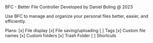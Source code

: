 BFC - Better File Controller
Developed by Daniel Boling @ 2023

Use BFC to manage and organize your personal files better, easier, and efficiently.

Plans:
[x] File display
[x] File saving/uploading
[ ] Tags
[x] Custom file names
[x] Custom folders
[x] Trash Folder
[ ] Shortcuts
